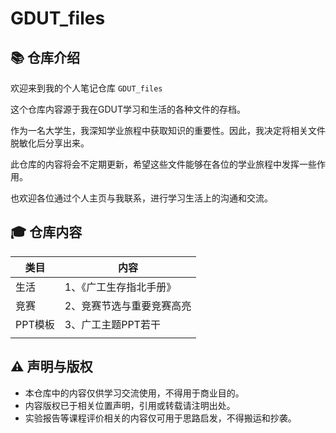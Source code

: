 # GDUT_files

## 📚 仓库介绍

欢迎来到我的个人笔记仓库 `GDUT_files` 

这个仓库内容源于我在GDUT学习和生活的各种文件的存档。

作为一名大学生，我深知学业旅程中获取知识的重要性。因此，我决定将相关文件脱敏化后分享出来。

此仓库的内容将会不定期更新，希望这些文件能够在各位的学业旅程中发挥一些作用。

也欢迎各位通过个人主页与我联系，进行学习生活上的沟通和交流。

## 🎓 仓库内容

| 类目 | 内容                   |
| ---- | ---------------------- |
| 生活 | 1、《广工生存指北手册》 |
| 竞赛 | 2、竞赛节选与重要竞赛高亮 |
| PPT模板 |  3、广工主题PPT若干 |
|      |                        |

## ⚠️ 声明与版权

- 本仓库中的内容仅供学习交流使用，不得用于商业目的。
- 内容版权已于相关位置声明，引用或转载请注明出处。
- 实验报告等课程评价相关的内容仅可用于思路启发，不得搬运和抄袭。
